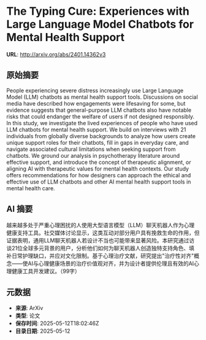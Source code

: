 # The Typing Cure: Experiences with Large Language Model Chatbots for Mental Health Support

**URL**: http://arxiv.org/abs/2401.14362v3

## 原始摘要

People experiencing severe distress increasingly use Large Language Model
(LLM) chatbots as mental health support tools. Discussions on social media have
described how engagements were lifesaving for some, but evidence suggests that
general-purpose LLM chatbots also have notable risks that could endanger the
welfare of users if not designed responsibly. In this study, we investigate the
lived experiences of people who have used LLM chatbots for mental health
support. We build on interviews with 21 individuals from globally diverse
backgrounds to analyze how users create unique support roles for their
chatbots, fill in gaps in everyday care, and navigate associated cultural
limitations when seeking support from chatbots. We ground our analysis in
psychotherapy literature around effective support, and introduce the concept of
therapeutic alignment, or aligning AI with therapeutic values for mental health
contexts. Our study offers recommendations for how designers can approach the
ethical and effective use of LLM chatbots and other AI mental health support
tools in mental health care.


## AI 摘要

越来越多处于严重心理困扰的人使用大型语言模型（LLM）聊天机器人作为心理健康支持工具。社交媒体讨论显示，这类互动对部分用户具有挽救生命的作用，但证据表明，通用LLM聊天机器人若设计不当也可能带来显著风险。本研究通过访谈21位全球多元背景的用户，分析他们如何为聊天机器人创造独特支持角色、填补日常护理缺口，并应对文化限制。基于心理治疗文献，研究提出"治疗性对齐"概念——使AI与心理健康场景的治疗价值观对齐，并为设计者提供伦理且有效的AI心理健康工具开发建议。（99字）

## 元数据

- **来源**: ArXiv
- **类型**: 论文
- **保存时间**: 2025-05-12T18:02:46Z
- **目录日期**: 2025-05-12
